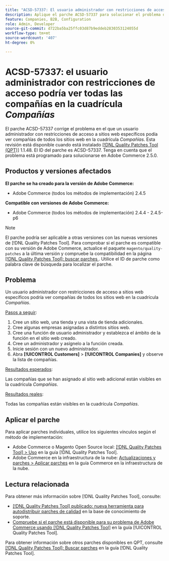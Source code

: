```yaml
---
title: "ACSD-57337: El usuario administrador con restricciones de acceso puede ver todas las compañías en la cuadrícula *Compañías*"
description: Aplique el parche ACSD-57337 para solucionar el problema de Adobe Commerce, en el que un usuario administrador con restricciones de acceso a sitios web específicos puede ver compañías de todos los sitios web en la cuadrícula Compañías.
feature: Companies, B2B, Configuration
role: Admin, Developer
source-git-commit: d722ba5ba25ffc03d87b9eddeb2830353124055d
workflow-type: tm+mt
source-wordcount: '407'
ht-degree: 0%

---
```


# ACSD-57337: el usuario administrador con restricciones de acceso podría ver todas las compañías en la cuadrícula *Compañías*

El parche ACSD-57337 corrige el problema en el que un usuario administrador con restricciones de acceso a sitios web específicos podía ver compañías de todos los sitios web en la cuadrícula *Compañías*. Esta revisión está disponible cuando está instalado [[!DNL Quality Patches Tool (QPT)]](https://experienceleague.adobe.com/en/docs/commerce-knowledge-base/kb/announcements/commerce-announcements/magento-quality-patches-released-new-tool-to-self-serve-quality-patches) 1.1.48. El ID del parche es ACSD-57337. Tenga en cuenta que el problema está programado para solucionarse en Adobe Commerce 2.5.0.

## Productos y versiones afectados

**El parche se ha creado para la versión de Adobe Commerce:**

* Adobe Commerce (todos los métodos de implementación) 2.4.5

**Compatible con versiones de Adobe Commerce:**

* Adobe Commerce (todos los métodos de implementación) 2.4.4 - 2.4.5-p6

>[!NOTE]
>
>El parche podría ser aplicable a otras versiones con las nuevas versiones de [!DNL Quality Patches Tool]. Para comprobar si el parche es compatible con su versión de Adobe Commerce, actualice el paquete `magento/quality-patches` a la última versión y compruebe la compatibilidad en la página [[!DNL Quality Patches Tool]: buscar parches ](https://experienceleague.adobe.com/tools/commerce-quality-patches/index.html). Utilice el ID de parche como palabra clave de búsqueda para localizar el parche.

## Problema

Un usuario administrador con restricciones de acceso a sitios web específicos podría ver compañías de todos los sitios web en la cuadrícula *Compañías*.

<u>Pasos a seguir</u>:

1. Cree un sitio web, una tienda y una vista de tienda adicionales.
1. Cree algunas empresas asignadas a distintos sitios web.
1. Cree una función de usuario administrador y establezca el ámbito de la función en el sitio web creado.
1. Cree un administrador y asígnelo a la función creada.
1. Inicie sesión con un nuevo administrador.
1. Abra **[!UICONTROL Customers]** > **[!UICONTROL Companies]** y observe la lista de compañías.

<u>Resultados esperados</u>:

Las compañías que se han asignado al sitio web adicional están visibles en la cuadrícula *Compañías*.

<u>Resultados reales</u>:

Todas las compañías están visibles en la cuadrícula *Compañías*.

## Aplicar el parche

Para aplicar parches individuales, utilice los siguientes vínculos según el método de implementación:

* Adobe Commerce o Magento Open Source local: [[!DNL Quality Patches Tool] > Uso](https://experienceleague.adobe.com/docs/commerce-operations/tools/quality-patches-tool/usage.html) en la guía [!DNL Quality Patches Tool].
* Adobe Commerce en la infraestructura de la nube: [Actualizaciones y parches > Aplicar parches](https://experienceleague.adobe.com/docs/commerce-cloud-service/user-guide/develop/upgrade/apply-patches.html) en la guía Commerce en la infraestructura de la nube.

## Lectura relacionada

Para obtener más información sobre [!DNL Quality Patches Tool], consulte:

* [[!DNL Quality Patches Tool] publicado: nueva herramienta para autodistribuir parches de calidad](https://experienceleague.adobe.com/en/docs/commerce-knowledge-base/kb/announcements/commerce-announcements/magento-quality-patches-released-new-tool-to-self-serve-quality-patches) en la base de conocimiento de soporte.
* [Compruebe si el parche está disponible para su problema de Adobe Commerce usando [!DNL Quality Patches Tool]](/help/tools/quality-patches-tool/patches-available-in-qpt/check-patch-for-magento-issue-with-magento-quality-patches.md) en la guía [!UICONTROL Quality Patches Tool].


Para obtener información sobre otros parches disponibles en QPT, consulte [[!DNL Quality Patches Tool]: Buscar parches](https://experienceleague.adobe.com/tools/commerce-quality-patches/index.html) en la guía [!DNL Quality Patches Tool].

